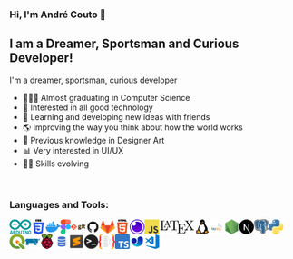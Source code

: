 ### Hi, I'm André Couto <!-- - aka [AndrewwMax][website] --> 👋

<!-- [![Website](https://img.shields.io/website?label=andreww.dev.br&style=for-the-badge&url=https://andreww.dev.br)](https://andreww.dev.br) -->

## I am a Dreamer, Sportsman and Curious Developer!

I'm a dreamer, sportsman, curious developer

-   👨🏽‍🎓 Almost graduating in Computer Science
-   🔋 Interested in all good technology
-   👥 Learning and developing new ideas with friends
-   🌎 Improving the way you think about how the world works
-   🎨 Previous knowledge in Designer Art
-   📊 Very interested in UI/UX
-   🏋️‍♂️ Skills evolving

<!-- ### Connect with me:

[<img align="left" alt="andreww.dev.br" width="22px" src="https://raw.githubusercontent.com/iconic/open-iconic/master/svg/globe.svg" />][website]
-->

<br />

### Languages and Tools:

[<img align="left" alt="Arduino" height="26px" src="./images/arduino.svg" />][skills]
[<img align="left" alt="CSS3" height="26px" src="./images/css-3.svg" />][skills]
[<img align="left" alt="Docker" height="26px" src="./images/docker.svg" />][skills]
[<img align="left" alt="Figma" height="26px" src="./images/figma.svg" />][skills]
[<img align="left" alt="Git" height="26px" src="./images/git.png" />][skills]
[<img align="left" alt="GitHub" height="26px" src="./images/github.png" />][skills]
[<img align="left" alt="GitLab" height="26px" src="./images/gitlab.svg" />][skills]
[<img align="left" alt="HTML5" height="26px" src="./images/html.png" />][skills]
[<img align="left" alt="Insomnia" height="26px" src="./images/insomnia.svg" />][skills]
[<img align="left" alt="JavaScript" height="26px" src="./images/javascript.png" />][skills]
[<img align="left" alt="Latex" height="26px" src="./images/latex.jpeg" />][skills]
[<img align="left" alt="Linux" height="26px" src="./images/linux.png" />][skills]
[<img align="left" alt="MySQL" height="26px" src="./images/mysql.png" />][skills]
[<img align="left" alt="Node.js" height="26px" src="./images/nodejs.png" />][skills]
[<img align="left" alt="Next.js" height="26px" src="./images/nextjs.svg" />][skills]
[<img align="left" alt="Postgre" height="26px" src="./images/postgre.png" />][skills]
[<img align="left" alt="Python" height="26px" src="./images/python.png" />][skills]
[<img align="left" alt="Qgis" height="26px" src="./images/Qgis.png" />][skills]
[<img align="left" alt="Rancher" height="26px" src="./images/rancher.svg" />][skills]
[<img align="left" alt="Raspberry" height="26px" src="./images/raspberry-pi.svg" />][skills]
[<img align="left" alt="SQL" height="26px" src="./images/sql.png" />][skills]
[<img align="left" alt="Sublime Text" width="26px" src="./images/sublimetext.png" />][skills]
[<img align="left" alt="Terminal" height="26px" src="./images/terminal.png" />][skills]
[<img align="left" alt="TypeORM" height="26px" src="./images/typeorm.png" />][skills]
[<img align="left" alt="TypeScript" height="26px" src="./images/typescript.png" />][skills]
[<img align="left" alt="Ultralytics" height="26px" src="./images/ultralytics.png" />][skills]
[<img align="left" alt="Visual Studio Code" width="26px" src="./images/visual-studio-code.png" />][skills]

<!-- [<img align="left" alt="MongoDB" height="26px" src="./images/mongodb.png" />][skills] -->
<!-- [<img align="left" alt="Nest.js" height="26px" src="./images/nestjs.svg" />][skills] -->
<!-- [<img align="left" alt="TensorFlow" height="26px" src="./images/tensorflow.png" />][skills] -->
<!-- [<img align="left" alt="XD" width="26px" src="./images/xd" />][skills] -->

<br />
<br />

<!-- [website]: https://andreww.dev.br -->

[skills]: Skill
